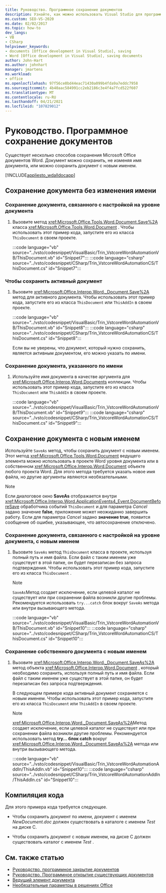 ```yaml
---
title: Руководство. Программное сохранение документов
description: Узнайте, как можно использовать Visual Studio для программного сохранения документа без изменения имени документа или с новым именем.
ms.custom: SEO-VS-2020
ms.date: 02/02/2017
ms.topic: how-to
dev_langs:
- VB
- CSharp
helpviewer_keywords:
- documents [Office development in Visual Studio], saving
- Word [Office development in Visual Studio], saving documents
author: John-Hart
ms.author: johnhart
manager: jmartens
ms.workload:
- office
ms.openlocfilehash: 97f56ce0bd44eac71430a099b4fda9a7eddc7958
ms.sourcegitcommit: 4b40aac584991cc2eb2186c3e4f4a7fcd522f607
ms.translationtype: MT
ms.contentlocale: ru-RU
ms.lasthandoff: 04/21/2021
ms.locfileid: "107829012"
---
```

# <a name="how-to-programmatically-save-documents"></a>Руководство. Программное сохранение документов

Существует несколько способов сохранения Microsoft Office документов Word. Документ можно сохранить, не изменяя имя документа, или можно сохранить документ с новым именем.

[!INCLUDE[appliesto_wdalldocapp](../vsto/includes/appliesto-wdalldocapp-md.md)]

## <a name="save-a-document-without-changing-the-name"></a>Сохранение документа без изменения имени

### <a name="to-save-the-document-associated-with-a-document-level-customization"></a>Сохранение документа, связанного с настройкой на уровне документа

1. Вызовите метод <xref:Microsoft.Office.Tools.Word.Document.Save%2A> класса <xref:Microsoft.Office.Tools.Word.Document> . Чтобы использовать этот пример кода, запустите его из класса `ThisDocument` в своем проекте.

     :::code language="vb" source="../vsto/codesnippet/VisualBasic/Trin_VstcoreWordAutomationVB/ThisDocument.vb" id="Snippet7":::
     :::code language="csharp" source="../vsto/codesnippet/CSharp/Trin_VstcoreWordAutomationCS/ThisDocument.cs" id="Snippet7":::

### <a name="to-save-the-active-document"></a>Чтобы сохранить активный документ

1. Вызовите <xref:Microsoft.Office.Interop.Word._Document.Save%2A> метод для активного документа. Чтобы использовать этот пример кода, запустите его из класса `ThisDocument` или `ThisAddIn` в своем проекте.

    :::code language="vb" source="../vsto/codesnippet/VisualBasic/Trin_VstcoreWordAutomationVB/ThisDocument.vb" id="Snippet8":::
    :::code language="csharp" source="../vsto/codesnippet/CSharp/Trin_VstcoreWordAutomationCS/ThisDocument.cs" id="Snippet8":::

   Если вы не уверены, что документ, который нужно сохранить, является активным документом, его можно указать по имени.

### <a name="to-save-a-document-specified-by-name"></a>Сохранение документа, указанного по имени

1. Используйте имя документа в качестве аргумента для <xref:Microsoft.Office.Interop.Word.Documents> коллекции. Чтобы использовать этот пример кода, запустите его из класса `ThisDocument` или `ThisAddIn` в своем проекте.

     :::code language="vb" source="../vsto/codesnippet/VisualBasic/Trin_VstcoreWordAutomationVB/ThisDocument.vb" id="Snippet9":::
     :::code language="csharp" source="../vsto/codesnippet/CSharp/Trin_VstcoreWordAutomationCS/ThisDocument.cs" id="Snippet9":::

## <a name="save-a-document-with-a-new-name"></a>Сохранение документа с новым именем

Используйте `SaveAs` метод, чтобы сохранить документ с новым именем. Этот метод <xref:Microsoft.Office.Tools.Word.Document> ведущего элемента можно использовать в проекте Word уровня документа или в собственном <xref:Microsoft.Office.Interop.Word.Document> объекте любого проекта Word. Для этого метода требуется указать новое имя файла, но другие аргументы являются необязательными.

> [!NOTE]
> Если диалоговое окно **SaveAs** отображается внутри <xref:Microsoft.Office.Interop.Word.ApplicationEvents4_Event.DocumentBeforeSave> обработчика событий `ThisDocument` и для параметра *Cancel* задано значение **false**, приложение может неожиданно завершить работу. Если для параметра *Cancel* задано **значение true**, появится сообщение об ошибке, указывающее, что автосохранение отключено.

### <a name="to-save-the-document-associated-with-a-document-level-customization-with-a-new-name"></a>Сохранение документа, связанного с настройкой на уровне документа, с новым именем

1. Вызовите `SaveAs` метод `ThisDocument` класса в проекте, используя полный путь и имя файла. Если файл с таким именем уже существует в этой папке, он будет перезаписан без запроса подтверждения. Чтобы использовать этот пример кода, запустите его из класса `ThisDocument` .

    > [!NOTE]
    > `SaveAs`Метод создает исключение, если целевой каталог не существует или при сохранении файла возникли другие проблемы. Рекомендуется использовать `try...catch` блок вокруг `SaveAs` метода или внутри вызывающего метода.

     :::code language="vb" source="../vsto/codesnippet/VisualBasic/Trin_VstcoreWordAutomationVB/ThisDocument.vb" id="Snippet10":::
     :::code language="csharp" source="../vsto/codesnippet/CSharp/Trin_VstcoreWordAutomationCS/ThisDocument.cs" id="Snippet10":::

### <a name="to-save-a-native-document-with-a-new-name"></a>Сохранение собственного документа с новым именем

1. Вызовите <xref:Microsoft.Office.Interop.Word._Document.SaveAs%2A> метод объекта <xref:Microsoft.Office.Interop.Word.Document> , который необходимо сохранить, используя полный путь и имя файла. Если файл с таким именем уже существует в этой папке, он будет перезаписан без запроса подтверждения.

     В следующем примере кода активный документ сохраняется с новым именем. Чтобы использовать этот пример кода, запустите его из класса `ThisDocument` или `ThisAddIn` в своем проекте.

    > [!NOTE]
    > <xref:Microsoft.Office.Interop.Word._Document.SaveAs%2A>Метод создает исключение, если целевой каталог не существует или при сохранении файла возникли другие проблемы. Рекомендуется использовать метод **try... блок catch** вокруг <xref:Microsoft.Office.Interop.Word._Document.SaveAs%2A> метода или внутри вызывающего метода.

     :::code language="vb" source="../vsto/codesnippet/VisualBasic/Trin_VstcoreWordAutomationAddIn/ThisAddIn.vb" id="Snippet10":::
     :::code language="csharp" source="../vsto/codesnippet/CSharp/Trin_VstcoreWordAutomationAddIn/ThisAddIn.cs" id="Snippet10":::

## <a name="compile-the-code"></a>Компиляция кода

Для этого примера кода требуется следующее.

- Чтобы сохранить документ по имени, документ с именем *NewDocument.doc* должен существовать в каталоге с именем *Test* на диске C.

- Чтобы сохранить документ с новым именем, на диске C должен существовать каталог с именем *Test* .

## <a name="see-also"></a>См. также статью

- [Руководство. программное закрытие документов](../vsto/how-to-programmatically-close-documents.md)
- [Руководство. Программное открытие существующих документов](../vsto/how-to-programmatically-open-existing-documents.md)
- [Ведущий элемент документа](../vsto/document-host-item.md)
- [Необязательные параметры в решениях Office](../vsto/optional-parameters-in-office-solutions.md)
